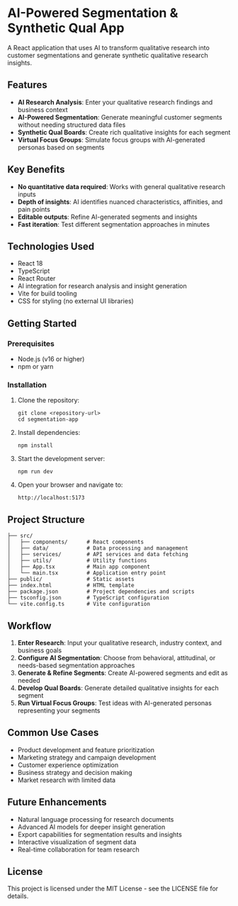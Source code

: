 # AI-Powered Segmentation & Synthetic Qual App

A React application that uses AI to transform qualitative research into customer segmentations and generate synthetic qualitative research insights.

## Features

- **AI Research Analysis**: Enter your qualitative research findings and business context
- **AI-Powered Segmentation**: Generate meaningful customer segments without needing structured data files
- **Synthetic Qual Boards**: Create rich qualitative insights for each segment
- **Virtual Focus Groups**: Simulate focus groups with AI-generated personas based on segments

## Key Benefits

- **No quantitative data required**: Works with general qualitative research inputs
- **Depth of insights**: AI identifies nuanced characteristics, affinities, and pain points
- **Editable outputs**: Refine AI-generated segments and insights
- **Fast iteration**: Test different segmentation approaches in minutes

## Technologies Used

- React 18
- TypeScript
- React Router
- AI integration for research analysis and insight generation
- Vite for build tooling
- CSS for styling (no external UI libraries)

## Getting Started

### Prerequisites

- Node.js (v16 or higher)
- npm or yarn

### Installation

1. Clone the repository:
   ```
   git clone <repository-url>
   cd segmentation-app
   ```

2. Install dependencies:
   ```
   npm install
   ```

3. Start the development server:
   ```
   npm run dev
   ```

4. Open your browser and navigate to:
   ```
   http://localhost:5173
   ```

## Project Structure

```
├── src/
│   ├── components/      # React components
│   ├── data/            # Data processing and management
│   ├── services/        # API services and data fetching
│   ├── utils/           # Utility functions
│   ├── App.tsx          # Main app component
│   └── main.tsx         # Application entry point
├── public/              # Static assets
├── index.html           # HTML template
├── package.json         # Project dependencies and scripts
├── tsconfig.json        # TypeScript configuration
└── vite.config.ts       # Vite configuration
```

## Workflow

1. **Enter Research**: Input your qualitative research, industry context, and business goals
2. **Configure AI Segmentation**: Choose from behavioral, attitudinal, or needs-based segmentation approaches
3. **Generate & Refine Segments**: Create AI-powered segments and edit as needed
4. **Develop Qual Boards**: Generate detailed qualitative insights for each segment
5. **Run Virtual Focus Groups**: Test ideas with AI-generated personas representing your segments

## Common Use Cases

- Product development and feature prioritization
- Marketing strategy and campaign development
- Customer experience optimization
- Business strategy and decision making
- Market research with limited data

## Future Enhancements

- Natural language processing for research documents
- Advanced AI models for deeper insight generation
- Export capabilities for segmentation results and insights
- Interactive visualization of segment data
- Real-time collaboration for team research

## License

This project is licensed under the MIT License - see the LICENSE file for details.